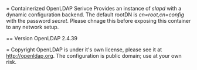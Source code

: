 = Containerized OpenLDAP Serivce
Provides an instance of *slapd* with a dynamic configuration backend.  The default rootDN is *cn=root,cn=config* with the password *secret*.  Please chnage this before exposing this container to any network setup.

== Version
OpenLDAP 2.4.39

= Copyright
OpenLDAP is under it's own license, please see it at http://openldap.org.  The configuration is public domain; use at your own risk.
